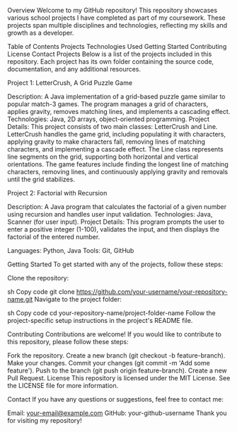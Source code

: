Overview
Welcome to my GitHub repository! This repository showcases various school projects I have completed as part of my coursework. These projects span multiple disciplines and technologies, reflecting my skills and growth as a developer.

Table of Contents
Projects
Technologies Used
Getting Started
Contributing
License
Contact
Projects
Below is a list of the projects included in this repository. Each project has its own folder containing the source code, documentation, and any additional resources.

Project 1: LetterCrush, A Grid Puzzle Game

Description: A Java implementation of a grid-based puzzle game similar to popular match-3 games. The program manages a grid of characters, applies gravity, removes matching lines, and implements a cascading effect. Technologies: Java, 2D arrays, object-oriented programming. Project Details: This project consists of two main classes: LetterCrush and Line. LetterCrush handles the game grid, including populating it with characters, applying gravity to make characters fall, removing lines of matching characters, and implementing a cascade effect. The Line class represents line segments on the grid, supporting both horizontal and vertical orientations. The game features include finding the longest line of matching characters, removing lines, and continuously applying gravity and removals until the grid stabilizes.

Project 2: Factorial with Recursion

Description: A Java program that calculates the factorial of a given number using recursion and handles user input validation. Technologies: Java, Scanner (for user input). Project Details: This program prompts the user to enter a positive integer (1-100), validates the input, and then displays the factorial of the entered number.



Languages: Python, Java
Tools: Git, GitHub

Getting Started
To get started with any of the projects, follow these steps:

Clone the repository:

sh
Copy code
git clone https://github.com/your-username/your-repository-name.git
Navigate to the project folder:

sh
Copy code
cd your-repository-name/project-folder-name
Follow the project-specific setup instructions in the project's README file.

Contributing
Contributions are welcome! If you would like to contribute to this repository, please follow these steps:

Fork the repository.
Create a new branch (git checkout -b feature-branch).
Make your changes.
Commit your changes (git commit -m 'Add some feature').
Push to the branch (git push origin feature-branch).
Create a new Pull Request.
License
This repository is licensed under the MIT License. See the LICENSE file for more information.

Contact
If you have any questions or suggestions, feel free to contact me:

Email: your-email@example.com
GitHub: your-github-username
Thank you for visiting my repository!
